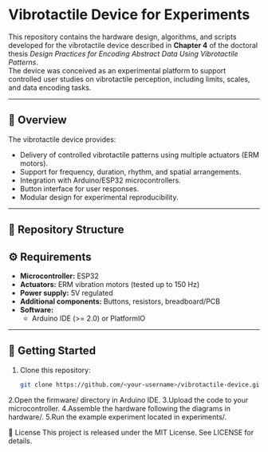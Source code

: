 # Vibrotactile Device for Experiments

This repository contains the hardware design, algorithms, and scripts developed for the vibrotactile device described in **Chapter 4** of the doctoral thesis *Design Practices for Encoding Abstract Data Using Vibrotactile Patterns*.  
The device was conceived as an experimental platform to support controlled user studies on vibrotactile perception, including limits, scales, and data encoding tasks.

---

## 📌 Overview
The vibrotactile device provides:
- Delivery of controlled vibrotactile patterns using multiple actuators (ERM motors).
- Support for frequency, duration, rhythm, and spatial arrangements.
- Integration with Arduino/ESP32 microcontrollers.
- Button interface for user responses.
- Modular design for experimental reproducibility.

---

## 📂 Repository Structure

## ⚙️ Requirements
- **Microcontroller:** ESP32
- **Actuators:** ERM vibration motors (tested up to 150 Hz)
- **Power supply:** 5V regulated
- **Additional components:** Buttons, resistors, breadboard/PCB
- **Software:** 
  - Arduino IDE (>= 2.0) or PlatformIO
---

## 🚀 Getting Started
1. Clone this repository:
   ```bash
   git clone https://github.com/<your-username>/vibrotactile-device.git
2.Open the firmware/ directory in Arduino IDE.
3.Upload the code to your microcontroller.
4.Assemble the hardware following the diagrams in hardware/.
5.Run the example experiment located in experiments/.

📜 License
This project is released under the MIT License. See LICENSE for details.



